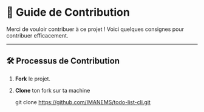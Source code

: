 # 📢 Guide de Contribution

Merci de vouloir contribuer à ce projet ! Voici quelques consignes pour contribuer efficacement.

---

## 🛠️ **Processus de Contribution**

1. **Fork** le projet.
2. **Clone** ton fork sur ta machine

   git clone https://github.com/IMANEMS/todo-list-cli.git
